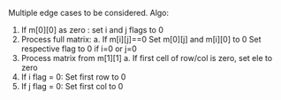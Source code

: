 ​Multiple edge cases to be considered.
Algo:
1. If m[0][0] as zero : set i and j flags to 0
2. Process full matrix:
    a. If m[i][j]==0
        Set m[0][j] and m[i][0] to 0
        Set respective flag to 0 if i=0 or j=0
3. Process matrix from m[1][1]
    a. If first cell of row/col is zero, set ele to zero
4. If i flag = 0: Set first row to 0
5. If j flag = 0: Set first col to 0
